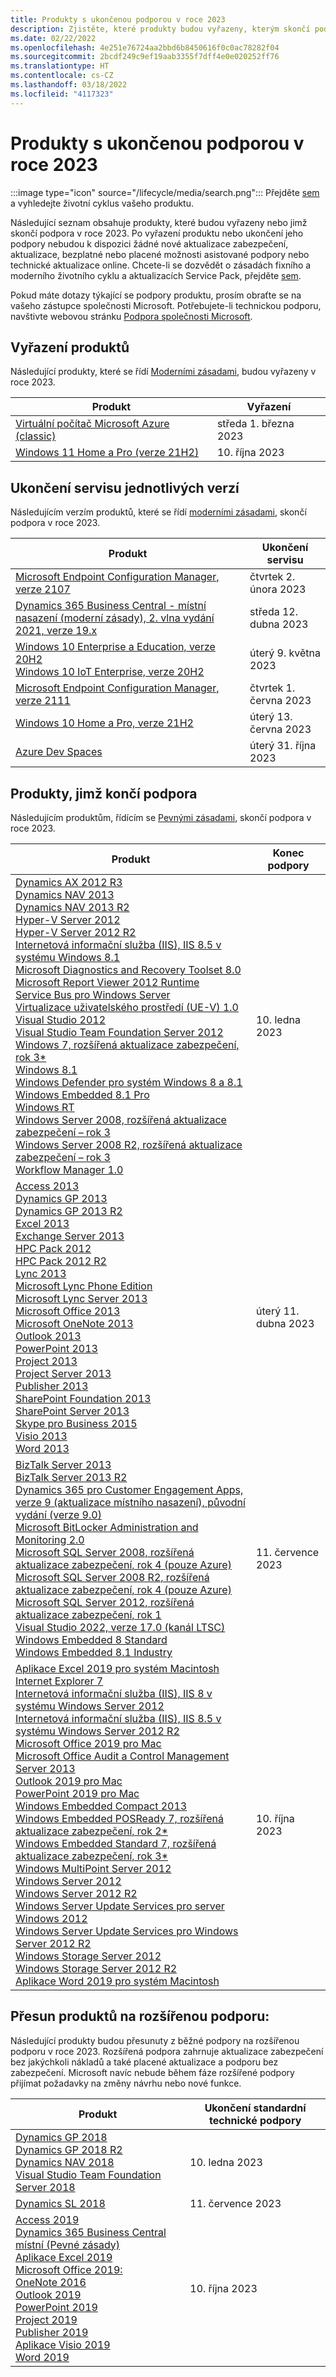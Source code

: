```yaml
---
title: Produkty s ukončenou podporou v roce 2023
description: Zjistěte, které produkty budou vyřazeny, kterým skončí podpora nebo přejdou z běžné na rozšířenou podporu v roce 2023.
ms.date: 02/22/2022
ms.openlocfilehash: 4e251e76724aa2bbd6b8450616f0c0ac78282f04
ms.sourcegitcommit: 2bcdf249c9ef19aab3355f7dff4e0e020252ff76
ms.translationtype: HT
ms.contentlocale: cs-CZ
ms.lasthandoff: 03/18/2022
ms.locfileid: "4117323"
---
```

# <a name="products-ending-support-in-2023"></a>Produkty s ukončenou podporou v roce 2023

:::image type="icon" source="/lifecycle/media/search.png":::
Přejděte [sem](/lifecycle/products/) a vyhledejte životní cyklus vašeho produktu.

Následující seznam obsahuje produkty, které budou vyřazeny nebo jimž skončí podpora v roce 2023. Po vyřazení produktu nebo ukončení jeho podpory nebudou k dispozici žádné nové aktualizace zabezpečení, aktualizace, bezplatné nebo placené možnosti asistované podpory nebo technické aktualizace online. Chcete-li se dozvědět o zásadách fixního a moderního životního cyklu a aktualizacích Service Pack, přejděte [sem](/lifecycle/overview/product-end-of-support-overview).

Pokud máte dotazy týkající se podpory produktu, prosím obraťte se na vašeho zástupce společnosti Microsoft. Potřebujete-li technickou podporu, navštivte webovou stránku [Podpora společnosti Microsoft](https://support.microsoft.com/contactus/?ws=support).

## <a name="product-retirements"></a>Vyřazení produktů

Následující produkty, které se řídí [Moderními zásadami](/lifecycle/policies/modern), budou vyřazeny v roce 2023.

| Produkt | Vyřazení |
| --- | --- |
| [Virtuální počítač Microsoft Azure (classic)](/lifecycle/products/microsoft-azure-virtual-machine-classic?branch=live)<br> | středa 1. března 2023 |
| [Windows 11 Home a Pro (verze 21H2)](/lifecycle/products/windows-11-home-and-pro-version-21h2?branch=live)<br> | 10. října 2023 |


## <a name="release-end-of-servicing"></a>Ukončení servisu jednotlivých verzí

Následujícím verzím produktů, které se řídí [moderními zásadami](/lifecycle/policies/modern), skončí podpora v roce 2023.

| Produkt | Ukončení servisu |
| --- | --- |
| [Microsoft Endpoint Configuration Manager, verze 2107](/lifecycle/products/microsoft-endpoint-configuration-manager?branch=live)<br> | čtvrtek 2. února 2023 |
| [Dynamics 365 Business Central - místní nasazení (moderní zásady), 2. vlna vydání 2021, verze 19.x](/lifecycle/products/dynamics-365-business-central-onpremises-modern-policy?branch=live)<br> | středa 12. dubna 2023 |
| [Windows 10 Enterprise a Education, verze 20H2](/lifecycle/products/windows-10-enterprise-and-education?branch=live)<br>[Windows 10 IoT Enterprise, verze 20H2](/lifecycle/products/windows-10-iot-enterprise?branch=live)<br> | úterý 9. května 2023 |
| [Microsoft Endpoint Configuration Manager, verze 2111](/lifecycle/products/microsoft-endpoint-configuration-manager?branch=live)<br> | čtvrtek 1. června 2023 |
| [Windows 10 Home a Pro, verze 21H2](/lifecycle/products/windows-10-home-and-pro?branch=live)<br> | úterý 13. června 2023 |
| [Azure Dev Spaces](/lifecycle/products/azure-dev-spaces?branch=live)<br> | úterý 31. října 2023 |


## <a name="products-reaching-end-of-support"></a>Produkty, jimž končí podpora

Následujícím produktům, řídícím se [Pevnými zásadami](/lifecycle/policies/fixed), skončí podpora v roce 2023.

| Produkt | Konec podpory |
| --- | --- |
| [Dynamics AX 2012 R3](/lifecycle/products/dynamics-ax-2012-r3?branch=live)<br>[Dynamics NAV 2013](/lifecycle/products/dynamics-nav-2013?branch=live)<br>[Dynamics NAV 2013 R2](/lifecycle/products/dynamics-nav-2013-r2?branch=live)<br>[Hyper-V Server 2012](/lifecycle/products/hyperv-server-2012?branch=live)<br>[Hyper-V Server 2012 R2](/lifecycle/products/hyperv-server-2012-r2?branch=live)<br>[Internetová informační služba (IIS), IIS 8.5 v systému Windows 8.1](/lifecycle/products/internet-information-services-iis?branch=live)<br>[Microsoft Diagnostics and Recovery Toolset 8.0](/lifecycle/products/microsoft-diagnostics-and-recovery-toolset-80?branch=live)<br>[Microsoft Report Viewer 2012 Runtime](/lifecycle/products/microsoft-report-viewer-2012-runtime?branch=live)<br>[Service Bus pro Windows Server](/lifecycle/products/service-bus-for-windows-server?branch=live)<br>[Virtualizace uživatelského prostředí (UE-V) 1.0](/lifecycle/products/user-experience-virtualization-uev-10?branch=live)<br>[Visual Studio 2012](/lifecycle/products/visual-studio-2012?branch=live)<br>[Visual Studio Team Foundation Server 2012](/lifecycle/products/visual-studio-team-foundation-server-2012?branch=live)<br>[Windows 7, rozšířená aktualizace zabezpečení, rok 3*](/lifecycle/products/windows-7?branch=live)<br>[Windows 8.1](/lifecycle/products/windows-81?branch=live)<br>[Windows Defender pro systém Windows 8 a 8.1](/lifecycle/products/windows-defender-for-windows-8-and-81?branch=live)<br>[Windows Embedded 8.1 Pro](/lifecycle/products/windows-embedded-81-pro?branch=live)<br>[Windows RT](/lifecycle/products/windows-rt?branch=live)<br>[Windows Server 2008, rozšířená aktualizace zabezpečení – rok 3](/lifecycle/products/windows-server-2008?branch=live)<br>[Windows Server 2008 R2, rozšířená aktualizace zabezpečení – rok 3](/lifecycle/products/windows-server-2008-r2?branch=live)<br>[Workflow Manager 1.0](/lifecycle/products/workflow-manager-10?branch=live)<br> | 10. ledna 2023 |
| [Access 2013](/lifecycle/products/access-2013?branch=live)<br>[Dynamics GP 2013](/lifecycle/products/dynamics-gp-2013?branch=live)<br>[Dynamics GP 2013 R2](/lifecycle/products/dynamics-gp-2013-r2?branch=live)<br>[Excel 2013](/lifecycle/products/excel-2013?branch=live)<br>[Exchange Server 2013](/lifecycle/products/exchange-server-2013?branch=live)<br>[HPC Pack 2012](/lifecycle/products/hpc-pack-2012?branch=live)<br>[HPC Pack 2012 R2](/lifecycle/products/hpc-pack-2012-r2?branch=live)<br>[Lync 2013](/lifecycle/products/microsoft-lync-2013?branch=live)<br>[Microsoft Lync Phone Edition](/lifecycle/products/microsoft-lync-phone-edition?branch=live)<br>[Microsoft Lync Server 2013](/lifecycle/products/microsoft-lync-server-2013?branch=live)<br>[Microsoft Office 2013](/lifecycle/products/microsoft-office-2013?branch=live)<br>[Microsoft OneNote 2013](/lifecycle/products/microsoft-onenote-2013?branch=live)<br>[Outlook 2013](/lifecycle/products/outlook-2013?branch=live)<br>[PowerPoint 2013](/lifecycle/products/powerpoint-2013?branch=live)<br>[Project 2013](/lifecycle/products/project-2013?branch=live)<br>[Project Server 2013](/lifecycle/products/project-server-2013?branch=live)<br>[Publisher 2013](/lifecycle/products/publisher-2013?branch=live)<br>[SharePoint Foundation 2013](/lifecycle/products/sharepoint-foundation-2013?branch=live)<br>[SharePoint Server 2013](/lifecycle/products/sharepoint-server-2013?branch=live)<br>[Skype pro Business 2015](/lifecycle/products/skype-for-business-2015?branch=live)<br>[Visio 2013](/lifecycle/products/visio-2013?branch=live)<br>[Word 2013](/lifecycle/products/word-2013?branch=live)<br> | úterý 11. dubna 2023 |
| [BizTalk Server 2013](/lifecycle/products/biztalk-server-2013?branch=live)<br>[BizTalk Server 2013 R2](/lifecycle/products/biztalk-server-2013-r2?branch=live)<br>[Dynamics 365 pro Customer Engagement Apps, verze 9 (aktualizace místního nasazení), původní vydání (verze 9.0)](/lifecycle/products/dynamics-365-for-customer-engagement-apps-version-9-onpremises-update?branch=live)<br>[Microsoft BitLocker Administration and Monitoring 2.0](/lifecycle/products/microsoft-bitlocker-administration-and-monitoring-20?branch=live)<br>[Microsoft SQL Server 2008, rozšířená aktualizace zabezpečení, rok 4 (pouze Azure)](/lifecycle/products/microsoft-sql-server-2008?branch=live)<br>[Microsoft SQL Server 2008 R2, rozšířená aktualizace zabezpečení, rok 4 (pouze Azure)](/lifecycle/products/microsoft-sql-server-2008-r2?branch=live)<br>[Microsoft SQL Server 2012, rozšířená aktualizace zabezpečení, rok 1](/lifecycle/products/microsoft-sql-server-2012?branch=live)<br>[Visual Studio 2022, verze 17.0 (kanál LTSC)](/lifecycle/products/visual-studio-2022?branch=live)<br>[Windows Embedded 8 Standard](/lifecycle/products/windows-embedded-8-standard?branch=live)<br>[Windows Embedded 8.1 Industry](/lifecycle/products/windows-embedded-81-industry?branch=live)<br> | 11. července 2023 |
| [Aplikace Excel 2019 pro systém Macintosh](/lifecycle/products/excel-2019-for-mac?branch=live)<br>[Internet Explorer 7](/lifecycle/products/internet-explorer-7?branch=live)<br>[Internetová informační služba (IIS), IIS 8 v systému Windows Server 2012](/lifecycle/products/internet-information-services-iis?branch=live)<br>[Internetová informační služba (IIS), IIS 8.5 v systému Windows Server 2012 R2](/lifecycle/products/internet-information-services-iis?branch=live)<br>[Microsoft Office 2019 pro Mac](/lifecycle/products/microsoft-office-2019-for-mac?branch=live)<br>[Microsoft Office Audit a Control Management Server 2013](/lifecycle/products/microsoft-office-audit-and-control-management-server-2013?branch=live)<br>[Outlook 2019 pro Mac](/lifecycle/products/outlook-2019-for-mac?branch=live)<br>[PowerPoint 2019 pro Mac](/lifecycle/products/powerpoint-2019-for-mac?branch=live)<br>[Windows Embedded Compact 2013](/lifecycle/products/windows-embedded-compact-2013?branch=live)<br>[Windows Embedded POSReady 7, rozšířená aktualizace zabezpečení, rok 2*](/lifecycle/products/windows-embedded-posready-7?branch=live)<br>[Windows Embedded Standard 7, rozšířená aktualizace zabezpečení, rok 3*](/lifecycle/products/windows-embedded-standard-7?branch=live)<br>[Windows MultiPoint Server 2012](/lifecycle/products/windows-multipoint-server-2012?branch=live)<br>[Windows Server 2012](/lifecycle/products/windows-server-2012?branch=live)<br>[Windows Server 2012 R2](/lifecycle/products/windows-server-2012-r2?branch=live)<br>[Windows Server Update Services pro server Windows 2012](/lifecycle/products/windows-server-update-services-for-windows-server-2012?branch=live)<br>[Windows Server Update Services pro Windows Server 2012 R2](/lifecycle/products/windows-server-update-services-for-windows-server-2012-r2?branch=live)<br>[Windows Storage Server 2012](/lifecycle/products/windows-storage-server-2012?branch=live)<br>[Windows Storage Server 2012 R2](/lifecycle/products/windows-storage-server-2012-r2?branch=live)<br>[Aplikace Word 2019 pro systém Macintosh](/lifecycle/products/word-2019-for-mac?branch=live)<br> | 10. října 2023 |


## <a name="products-moving-to-extended-support"></a>Přesun produktů na rozšířenou podporu:

Následující produkty budou přesunuty z běžné podpory na rozšířenou podporu v roce 2023. Rozšířená podpora zahrnuje aktualizace zabezpečení bez jakýchkoli nákladů a také placené aktualizace a podporu bez zabezpečení. Microsoft navíc nebude během fáze rozšířené podpory přijímat požadavky na změny návrhu nebo nové funkce.

| Produkt | Ukončení standardní technické podpory |
| --- | --- |
| [Dynamics GP 2018](/lifecycle/products/dynamics-gp-2018?branch=live)<br>[Dynamics GP 2018 R2](/lifecycle/products/dynamics-gp-2018-r2?branch=live)<br>[Dynamics NAV 2018](/lifecycle/products/dynamics-nav-2018?branch=live)<br>[Visual Studio Team Foundation Server 2018](/lifecycle/products/visual-studio-team-foundation-server-2018?branch=live)<br> | 10. ledna 2023 |
| [Dynamics SL 2018](/lifecycle/products/dynamics-sl-2018?branch=live)<br> | 11. července 2023 |
| [Access 2019](/lifecycle/products/access-2019?branch=live)<br>[Dynamics 365 Business Central místní (Pevné zásady)](/lifecycle/products/dynamics-365-business-central-onpremises-fixed-policy?branch=live)<br>[Aplikace Excel 2019](/lifecycle/products/excel-2019?branch=live)<br>[Microsoft Office 2019:](/lifecycle/products/microsoft-office-2019?branch=live)<br>[OneNote 2016](/lifecycle/products/onenote-2016?branch=live)<br>[Outlook 2019](/lifecycle/products/outlook-2019?branch=live)<br>[PowerPoint 2019](/lifecycle/products/powerpoint-2019?branch=live)<br>[Project 2019](/lifecycle/products/project-2019?branch=live)<br>[Publisher 2019](/lifecycle/products/publisher-2019?branch=live)<br>[Aplikace Visio 2019](/lifecycle/products/visio-2019?branch=live)<br>[Word 2019](/lifecycle/products/word-2019?branch=live)<br> | 10. října 2023 |
